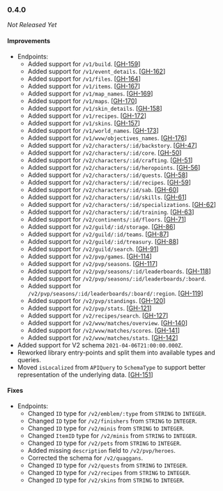 ### 0.4.0

_Not Released Yet_

#### Improvements

- Endpoints:
    - Added support for `/v1/build`. [[GH-159](https://github.com/GW2ToolBelt/api-generator/issues/159)]
    - Added support for `/v1/event_details`. [[GH-162](https://github.com/GW2ToolBelt/api-generator/issues/162)]
    - Added support for `/v1/files`. [[GH-164](https://github.com/GW2ToolBelt/api-generator/issues/164)]
    - Added support for `/v1/items`. [[GH-167](https://github.com/GW2ToolBelt/api-generator/issues/167)]
    - Added support for `/v1/map_names`. [[GH-169](https://github.com/GW2ToolBelt/api-generator/issues/169)]
    - Added support for `/v1/maps`. [[GH-170](https://github.com/GW2ToolBelt/api-generator/issues/170)]
    - Added support for `/v1/skin_details`. [[GH-158](https://github.com/GW2ToolBelt/api-generator/issues/158)]
    - Added support for `/v1/recipes`. [[GH-172](https://github.com/GW2ToolBelt/api-generator/issues/172)]
    - Added support for `/v1/skins`. [[GH-157](https://github.com/GW2ToolBelt/api-generator/issues/157)]
    - Added support for `/v1/world_names`. [[GH-173](https://github.com/GW2ToolBelt/api-generator/issues/173)]
    - Added support for `/v1/wvw/objectives_names`. [[GH-176](https://github.com/GW2ToolBelt/api-generator/issues/176)]
    - Added support for `/v2/characters/:id/backstory`. [[GH-47](https://github.com/GW2ToolBelt/api-generator/issues/47)]
    - Added support for `/v2/characters/:id/core`. [[GH-50](https://github.com/GW2ToolBelt/api-generator/issues/50)]
    - Added support for `/v2/characters/:id/crafting`. [[GH-51](https://github.com/GW2ToolBelt/api-generator/issues/51)]
    - Added support for `/v2/characters/:id/heropoints`. [[GH-56](https://github.com/GW2ToolBelt/api-generator/issues/56)]
    - Added support for `/v2/characters/:id/quests`. [[GH-58](https://github.com/GW2ToolBelt/api-generator/issues/58)]
    - Added support for `/v2/characters/:id/recipes`. [[GH-59](https://github.com/GW2ToolBelt/api-generator/issues/59)]
    - Added support for `/v2/characters/:id/sab`. [[GH-60](https://github.com/GW2ToolBelt/api-generator/issues/60)]
    - Added support for `/v2/characters/:id/skills`. [[GH-61](https://github.com/GW2ToolBelt/api-generator/issues/61)]
    - Added support for `/v2/characters/:id/specializations`. [[GH-62](https://github.com/GW2ToolBelt/api-generator/issues/62)]
    - Added support for `/v2/characters/:id/training`. [[GH-63](https://github.com/GW2ToolBelt/api-generator/issues/63)]
    - Added support for `/v2/continents/:id/floors`. [[GH-71](https://github.com/GW2ToolBelt/api-generator/issues/71)]
    - Added support for `/v2/guild/:id/storage`. [[GH-86](https://github.com/GW2ToolBelt/api-generator/issues/86)]
    - Added support for `/v2/guild/:id/teams`. [[GH-87](https://github.com/GW2ToolBelt/api-generator/issues/87)]
    - Added support for `/v2/guild/:id/treasury`. [[GH-88](https://github.com/GW2ToolBelt/api-generator/issues/88)]
    - Added support for `/v2/guild/search`. [[GH-91](https://github.com/GW2ToolBelt/api-generator/issues/91)]
    - Added support for `/v2/pvp/games`. [[GH-114](https://github.com/GW2ToolBelt/api-generator/issues/114)]
    - Added support for `/v2/pvp/seasons`. [[GH-117](https://github.com/GW2ToolBelt/api-generator/issues/117)]
    - Added support for `/v2/pvp/seasons/:id/leaderboards`. [[GH-118](https://github.com/GW2ToolBelt/api-generator/issues/118)]
    - Added support for `/v2/pvp/seasons/:id/leaderboards/:board`.
    - Added support for `/v2/pvp/seasons/:id/leaderboards/:board/:region`. [[GH-119](https://github.com/GW2ToolBelt/api-generator/issues/119)]
    - Added support for `/v2/pvp/standings`. [[GH-120](https://github.com/GW2ToolBelt/api-generator/issues/120)]
    - Added support for `/v2/pvp/stats`. [[GH-121](https://github.com/GW2ToolBelt/api-generator/issues/121)]
    - Added support for `/v2/recipes/search`. [[GH-127](https://github.com/GW2ToolBelt/api-generator/issues/127)]
    - Added support for `/v2/wvw/matches/overview`. [[GH-140](https://github.com/GW2ToolBelt/api-generator/issues/140)]
    - Added support for `/v2/wvw/matches/scores`. [[GH-141](https://github.com/GW2ToolBelt/api-generator/issues/141)]
    - Added support for `/v2/wvw/matches/stats`. [[GH-142](https://github.com/GW2ToolBelt/api-generator/issues/142)]
- Added support for V2 schema `2021-04-06T21:00:00.000Z`.
- Reworked library entry-points and split them into available types and queries.
- Moved `isLocalized` from `APIQuery` to `SchemaType` to support better representation of the underlying data. [[GH-151](https://github.com/GW2ToolBelt/api-generator/issues/151)]

#### Fixes

- Endpoints:
    - Changed `ID` type for `/v2/emblem/:type` from `STRING` to `INTEGER`.
    - Changed `ID` type for `/v2/finishers` from `STRING` to `INTEGER`.
    - Changed `ID` type for `/v2/minis` from `STRING` to `INTEGER`.
    - Changed `ItemID` type for `/v2/minis` from `STRING` to `INTEGER`.
    - Changed `ID` type for `/v2/pets` from `STRING` to `INTEGER`.
    - Added missing `description` field to `/v2/pvp/heroes`.
    - Corrected the schema for `/v2/quaggans`.
    - Changed `ID` type for `/v2/quests` from `STRING` to `INTEGER`.
    - Changed `ID` type for `/v2/recipes` from `STRING` to `INTEGER`.
    - Changed `ID` type for `/v2/skins` from `STRING` to `INTEGER`.